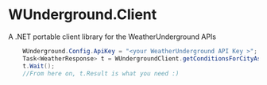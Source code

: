 # WUnderground.Client
A .NET portable client library for the WeatherUnderground APIs

```csharp
	WUnderground.Config.ApiKey = "<your WeatherUnderground API Key >";
	Task<WeatherResponse> t = WUndergroundClient.getConditionsForCityAsync("Utrecht", "NL");
	t.Wait();
	//From here on, t.Result is what you need :)
```
